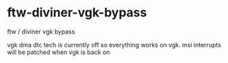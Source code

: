 # ftw-diviner-vgk-bypass
ftw / diviner vgk bypass


vgk dma dtc tech is currently off so everything works on vgk. msi interrupts will be patched when vgk is back on
